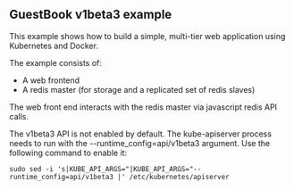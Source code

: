 ## GuestBook v1beta3 example

This example shows how to build a simple, multi-tier web application using Kubernetes and Docker.

The example consists of:
- A web frontend
- A redis master (for storage and a replicated set of redis slaves)

The web front end interacts with the redis master via javascript redis API calls.

The v1beta3 API is not enabled by default. The kube-apiserver process needs to run with the --runtime_config=api/v1beta3 argument. Use the following command to enable it:
````
sudo sed -i 's|KUBE_API_ARGS="|KUBE_API_ARGS="--runtime_config=api/v1beta3 |' /etc/kubernetes/apiserver
````

